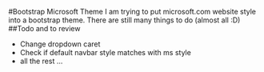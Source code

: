 #Bootstrap Microsoft Theme
I am trying to put microsoft.com website style into a bootstrap theme.
There are still many things to do (almost all :D)
##Todo and to review
- Change dropdown caret
- Check if default navbar style matches with ms style
- all the rest ...
